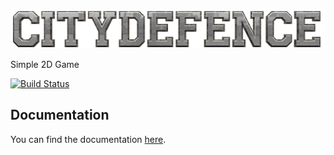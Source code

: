 [![City Defence][logo-image]][logo-url]

 Simple 2D Game

[![Build Status][jenkins-image]][jenkins-url]

## Documentation

You can find the documentation [here](docs).

[logo-image]: docs/img/logo-small.png
[logo-url]: docs/img/logo.png

[jenkins-image]: https://ci.greenfieldmc.com/buildStatus/icon?job=city-defence
[jenkins-url]: https://ci.greenfieldmc.com/job/city-defence/
